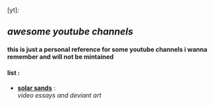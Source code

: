 [yt]: 

## _awesome youtube channels_

#### **this is just a personal reference for some youtube channels i wanna remember and will not be mintained**

#### list :

* [**solar sands**](https://www.youtube.com/@SolarSands) :  
    _video essays and deviant art_

